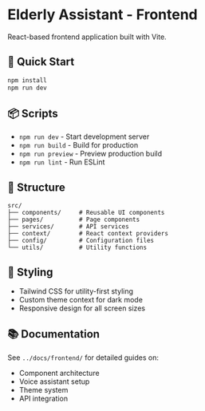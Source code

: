 # Elderly Assistant - Frontend

React-based frontend application built with Vite.

## 🚀 Quick Start

```bash
npm install
npm run dev
```

## 📦 Scripts

- `npm run dev` - Start development server
- `npm run build` - Build for production
- `npm run preview` - Preview production build
- `npm run lint` - Run ESLint

## 📁 Structure

```
src/
├── components/     # Reusable UI components
├── pages/          # Page components
├── services/       # API services
├── context/        # React context providers
├── config/         # Configuration files
└── utils/          # Utility functions
```

## 🎨 Styling

- Tailwind CSS for utility-first styling
- Custom theme context for dark mode
- Responsive design for all screen sizes

## 📚 Documentation

See `../docs/frontend/` for detailed guides on:
- Component architecture
- Voice assistant setup
- Theme system
- API integration

